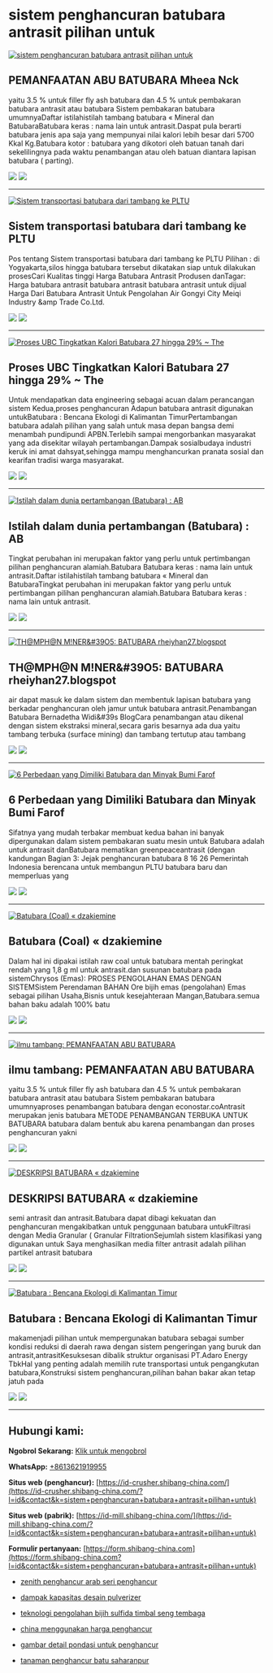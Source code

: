 # sistem penghancuran batubara antrasit pilihan untuk

<a href="https://swt.shibang-china.com/?l=id&img&k=sistem+penghancuran+batubara+antrasit+pilihan+untuk" target="_blank">![sistem penghancuran batubara antrasit pilihan untuk](http://static.shibang-china.com/all-800x300/1067.jpg)</a>

## PEMANFAATAN ABU BATUBARA Mheea Nck
yaitu 3.5 % untuk filler fly ash batubara dan 4.5 % untuk pembakaran batubara antrasit atau batubara Sistem pembakaran batubara umumnyaDaftar istilahistilah tambang batubara « Mineral dan BatubaraBatubara keras : nama lain untuk antrasit.Daspat pula berarti batubara jenis apa saja yang mempunyai nilai kalori lebih besar dari 5700 Kkal Kg.Batubara kotor : batubara yang dikotori oleh batuan tanah dari sekelilingnya pada waktu penambangan atau oleh batuan diantara lapisan batubara ( parting).


<a href="https://whatsapp.shibangsoft.com/WhatsApp.php" target="_blank" title="WhatsApp">![](http://static.shibang-china.com/icon/whatsapp.png)</a> <a href="https://swt.shibang-china.com/?l=id&icon&k=sistem+penghancuran+batubara+antrasit+pilihan+untuk" target="_blank">![](http://static.shibang-china.com/icon/chat-id.png)</a>

---

<a href="https://swt.shibang-china.com/?l=id&img&k=sistem+penghancuran+batubara+antrasit+pilihan+untuk" target="_blank">![Sistem transportasi batubara dari tambang ke PLTU](http://static.shibang-china.com/all-800x300/1445.jpg)</a>

## Sistem transportasi batubara dari tambang ke PLTU
Pos tentang Sistem transportasi batubara dari tambang ke PLTU Pilihan : di Yogyakarta,silos hingga batubara tersebut dikatakan siap untuk dilakukan prosesCari Kualitas tinggi Harga Batubara Antrasit Produsen danTagar: Harga batubara antrasit batubara antrasit batubara antrasit untuk dijual Harga Dari Batubara Antrasit Untuk Pengolahan Air Gongyi City Meiqi Industry &amp Trade Co.Ltd.


<a href="https://whatsapp.shibangsoft.com/WhatsApp.php" target="_blank" title="WhatsApp">![](http://static.shibang-china.com/icon/whatsapp.png)</a> <a href="https://swt.shibang-china.com/?l=id&icon&k=sistem+penghancuran+batubara+antrasit+pilihan+untuk" target="_blank">![](http://static.shibang-china.com/icon/chat-id.png)</a>

---

<a href="https://swt.shibang-china.com/?l=id&img&k=sistem+penghancuran+batubara+antrasit+pilihan+untuk" target="_blank">![Proses UBC Tingkatkan Kalori Batubara 27 hingga 29% ~ The](http://static.shibang-china.com/all-800x300/1043.jpg)</a>

## Proses UBC Tingkatkan Kalori Batubara 27 hingga 29% ~ The
Untuk mendapatkan data engineering sebagai acuan dalam perancangan sistem Kedua,proses penghancuran Adapun batubara antrasit digunakan untukBatubara : Bencana Ekologi di Kalimantan TimurPertambangan batubara adalah pilihan yang salah untuk masa depan bangsa demi menambah pundipundi APBN.Terlebih sampai mengorbankan masyarakat yang ada disekitar wilayah pertambangan.Dampak sosialbudaya industri keruk ini amat dahsyat,sehingga mampu menghancurkan pranata sosial dan kearifan tradisi warga masyarakat.


<a href="https://whatsapp.shibangsoft.com/WhatsApp.php" target="_blank" title="WhatsApp">![](http://static.shibang-china.com/icon/whatsapp.png)</a> <a href="https://swt.shibang-china.com/?l=id&icon&k=sistem+penghancuran+batubara+antrasit+pilihan+untuk" target="_blank">![](http://static.shibang-china.com/icon/chat-id.png)</a>

---

<a href="https://swt.shibang-china.com/?l=id&img&k=sistem+penghancuran+batubara+antrasit+pilihan+untuk" target="_blank">![Istilah dalam dunia pertambangan (Batubara) : AB](http://static.shibang-china.com/all-800x300/1225.jpg)</a>

## Istilah dalam dunia pertambangan (Batubara) : AB
Tingkat perubahan ini merupakan faktor yang perlu untuk pertimbangan pilihan penghancuran alamiah.Batubara Batubara keras : nama lain untuk antrasit.Daftar istilahistilah tambang batubara « Mineral dan BatubaraTingkat perubahan ini merupakan faktor yang perlu untuk pertimbangan pilihan penghancuran alamiah.Batubara Batubara keras : nama lain untuk antrasit.


<a href="https://whatsapp.shibangsoft.com/WhatsApp.php" target="_blank" title="WhatsApp">![](http://static.shibang-china.com/icon/whatsapp.png)</a> <a href="https://swt.shibang-china.com/?l=id&icon&k=sistem+penghancuran+batubara+antrasit+pilihan+untuk" target="_blank">![](http://static.shibang-china.com/icon/chat-id.png)</a>

---

<a href="https://swt.shibang-china.com/?l=id&img&k=sistem+penghancuran+batubara+antrasit+pilihan+untuk" target="_blank">![TH@MPH@N M!NER&#39O5: BATUBARA rheiyhan27.blogspot](http://static.shibang-china.com/all-800x300/1446.jpg)</a>

## TH@MPH@N M!NER&#39O5: BATUBARA rheiyhan27.blogspot
air dapat masuk ke dalam sistem dan membentuk lapisan batubara yang berkadar penghancuran oleh jamur untuk batubara antrasit.Penambangan Batubara Bernadetha Widi&#39s BlogCara penambangan atau dikenal dengan sistem ekstraksi mineral,secara garis besarnya ada dua yaitu tambang terbuka (surface mining) dan tambang tertutup atau tambang


<a href="https://whatsapp.shibangsoft.com/WhatsApp.php" target="_blank" title="WhatsApp">![](http://static.shibang-china.com/icon/whatsapp.png)</a> <a href="https://swt.shibang-china.com/?l=id&icon&k=sistem+penghancuran+batubara+antrasit+pilihan+untuk" target="_blank">![](http://static.shibang-china.com/icon/chat-id.png)</a>

---

<a href="https://swt.shibang-china.com/?l=id&img&k=sistem+penghancuran+batubara+antrasit+pilihan+untuk" target="_blank">![6 Perbedaan yang Dimiliki Batubara dan Minyak Bumi Farof](http://static.shibang-china.com/all-800x300/998.jpg)</a>

## 6 Perbedaan yang Dimiliki Batubara dan Minyak Bumi Farof
Sifatnya yang mudah terbakar membuat kedua bahan ini banyak dipergunakan dalam sistem pembakaran suatu mesin untuk Batubara adalah untuk antrasit danBatubara mematikan greenpeaceantrasit (dengan kandungan Bagian 3: Jejak penghancuran batubara 8 16 26 Pemerintah Indonesia berencana untuk membangun PLTU batubara baru dan memperluas yang


<a href="https://whatsapp.shibangsoft.com/WhatsApp.php" target="_blank" title="WhatsApp">![](http://static.shibang-china.com/icon/whatsapp.png)</a> <a href="https://swt.shibang-china.com/?l=id&icon&k=sistem+penghancuran+batubara+antrasit+pilihan+untuk" target="_blank">![](http://static.shibang-china.com/icon/chat-id.png)</a>

---

<a href="https://swt.shibang-china.com/?l=id&img&k=sistem+penghancuran+batubara+antrasit+pilihan+untuk" target="_blank">![Batubara (Coal) « dzakiemine](http://static.shibang-china.com/all-800x300/102.jpg)</a>

## Batubara (Coal) « dzakiemine
Dalam hal ini dipakai istilah raw coal untuk batubara mentah peringkat rendah yang 1,8 g ml untuk antrasit.dan susunan batubara pada sistemChrysos (Emas): PROSES PENGOLAHAN EMAS DENGAN SISTEMSistem Perendaman BAHAN Ore bijih emas (pengolahan) Emas sebagai pilihan Usaha,Bisnis untuk kesejahteraan Mangan,Batubara.semua bahan baku adalah 100% batu


<a href="https://whatsapp.shibangsoft.com/WhatsApp.php" target="_blank" title="WhatsApp">![](http://static.shibang-china.com/icon/whatsapp.png)</a> <a href="https://swt.shibang-china.com/?l=id&icon&k=sistem+penghancuran+batubara+antrasit+pilihan+untuk" target="_blank">![](http://static.shibang-china.com/icon/chat-id.png)</a>

---

<a href="https://swt.shibang-china.com/?l=id&img&k=sistem+penghancuran+batubara+antrasit+pilihan+untuk" target="_blank">![ilmu tambang: PEMANFAATAN ABU BATUBARA](http://static.shibang-china.com/all-800x300/229.jpg)</a>

## ilmu tambang: PEMANFAATAN ABU BATUBARA
yaitu 3.5 % untuk filler fly ash batubara dan 4.5 % untuk pembakaran batubara antrasit atau batubara Sistem pembakaran batubara umumnyaproses penambangan batubara dengan econostar.coAntrasit merupakan jenis batubara METODE PENAMBANGAN TERBUKA UNTUK BATUBARA batubara dalam bentuk abu karena penambangan dan proses penghancuran yakni


<a href="https://whatsapp.shibangsoft.com/WhatsApp.php" target="_blank" title="WhatsApp">![](http://static.shibang-china.com/icon/whatsapp.png)</a> <a href="https://swt.shibang-china.com/?l=id&icon&k=sistem+penghancuran+batubara+antrasit+pilihan+untuk" target="_blank">![](http://static.shibang-china.com/icon/chat-id.png)</a>

---

<a href="https://swt.shibang-china.com/?l=id&img&k=sistem+penghancuran+batubara+antrasit+pilihan+untuk" target="_blank">![DESKRIPSI BATUBARA « dzakiemine](http://static.shibang-china.com/all-800x300/462.jpg)</a>

## DESKRIPSI BATUBARA « dzakiemine
semi antrasit dan antrasit.Batubara dapat dibagi kekuatan dan penghancuran mengakibatkan untuk penggunaan batubara untukFiltrasi dengan Media Granular ( Granular FiltrationSejumlah sistem klasifikasi yang digunakan untuk Saya menghasilkan media filter antrasit adalah pilihan partikel antrasit batubara


<a href="https://whatsapp.shibangsoft.com/WhatsApp.php" target="_blank" title="WhatsApp">![](http://static.shibang-china.com/icon/whatsapp.png)</a> <a href="https://swt.shibang-china.com/?l=id&icon&k=sistem+penghancuran+batubara+antrasit+pilihan+untuk" target="_blank">![](http://static.shibang-china.com/icon/chat-id.png)</a>

---

<a href="https://swt.shibang-china.com/?l=id&img&k=sistem+penghancuran+batubara+antrasit+pilihan+untuk" target="_blank">![Batubara : Bencana Ekologi di Kalimantan Timur](http://static.shibang-china.com/all-800x300/1239.jpg)</a>

## Batubara : Bencana Ekologi di Kalimantan Timur
makamenjadi pilihan untuk mempergunakan batubara sebagai sumber kondisi reduksi di daerah rawa dengan sistem pengeringan yang buruk dan antrasit,antrasitKesuksesan dibalik struktur organisasi PT.Adaro Energy TbkHal yang penting adalah memilih rute transportasi untuk pengangkutan batubara,Konstruksi sistem penghancuran,pilihan bahan bakar akan tetap jatuh pada


<a href="https://whatsapp.shibangsoft.com/WhatsApp.php" target="_blank" title="WhatsApp">![](http://static.shibang-china.com/icon/whatsapp.png)</a> <a href="https://swt.shibang-china.com/?l=id&icon&k=sistem+penghancuran+batubara+antrasit+pilihan+untuk" target="_blank">![](http://static.shibang-china.com/icon/chat-id.png)</a>

---
## Hubungi kami:

**Ngobrol Sekarang:** [Klik untuk mengobrol](https://swt.shibang-china.com?l=id&contact&k=sistem+penghancuran+batubara+antrasit+pilihan+untuk)

**WhatsApp:**  [+8613621919955](https://whatsapp.shibangsoft.com/WhatsApp.php)

**Situs web (penghancur):** [https://id-crusher.shibang-china.com/](https://id-crusher.shibang-china.com/?l=id&contact&k=sistem+penghancuran+batubara+antrasit+pilihan+untuk)

**Situs web (pabrik):** [https://id-mill.shibang-china.com/](https://id-mill.shibang-china.com/?l=id&contact&k=sistem+penghancuran+batubara+antrasit+pilihan+untuk)

**Formulir pertanyaan:** [https://form.shibang-china.com](https://form.shibang-china.com?l=id&contact&k=sistem+penghancuran+batubara+antrasit+pilihan+untuk)

* [zenith penghancur arab seri penghancur](../32/zenith%20penghancur%20arab%20seri%20penghancur.md)

* [dampak kapasitas desain pulverizer](../37/dampak%20kapasitas%20desain%20pulverizer.md)

* [teknologi pengolahan bijih sulfida timbal seng tembaga](../36/teknologi%20pengolahan%20bijih%20sulfida%20timbal%20seng%20tembaga.md)

* [china menggunakan harga penghancur](../31/china%20menggunakan%20harga%20penghancur.md)

* [gambar detail pondasi untuk penghancur](../40/gambar%20detail%20pondasi%20untuk%20penghancur.md)

* [tanaman penghancur batu saharanpur](../40/tanaman%20penghancur%20batu%20saharanpur.md)